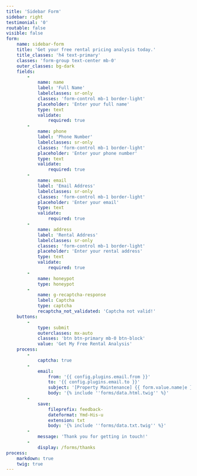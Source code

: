 ```yaml
---
title: 'Sidebar Form'
sidebar: right
testimonial: '0'
routable: false
visible: false
form:
    name: sidebar-form
    title: 'Get your free rental pricing analysis today.'
    title_classes: 'h4 text-primary'
    classes: 'form-group text-center mb-0'
    outer_classes: bg-dark
    fields:
        -
            name: name
            label: 'Full Name'
            labelclasses: sr-only
            classes: 'form-control mb-1 border-light'
            placeholder: 'Enter your full name'
            type: text
            validate:
                required: true
        -
            name: phone
            label: 'Phone Number'
            labelclasses: sr-only
            classes: 'form-control mb-1 border-light'
            placeholder: 'Enter your phone number'
            type: text
            validate:
                required: true
        -
            name: email
            label: 'Email Address'
            labelclasses: sr-only
            classes: 'form-control mb-1 border-light'
            placeholder: 'Enter your email'
            type: text
            validate:
                required: true
        -
            name: address
            label: 'Rental Address'
            labelclasses: sr-only
            classes: 'form-control mb-1 border-light'
            placeholder: 'Enter your rental address'
            type: text
            validate:
                required: true
        -
            name: honeypot
            type: honeypot
        -
            name: g-recaptcha-response
            label: Captcha
            type: captcha
            recaptcha_not_validated: 'Captcha not valid!'
    buttons:
        -
            type: submit
            outerclasses: mx-auto
            classes: 'btn btn-primary mb-0 btn-block'
            value: 'Get My Free Rental Analysis'
    process:
        -
            captcha: true
        -
            email:
                from: '{{ config.plugins.email.from }}'
                to: '{{ config.plugins.email.to }}'
                subject: '[Property Maintenance] {{ form.value.name|e }}'
                body: '{% include ''forms/data.html.twig'' %}'
        -
            save:
                fileprefix: feedback-
                dateformat: Ymd-His-u
                extension: txt
                body: '{% include ''forms/data.txt.twig'' %}'
        -
            message: 'Thank you for getting in touch!'
        -
            display: /forms/thanks
process:
    markdown: true
    twig: true
---
```


